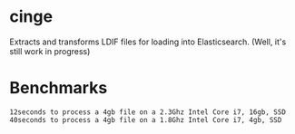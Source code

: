 cinge
=====

Extracts and transforms LDIF files for loading into Elasticsearch. (Well, it's still work in progress)

Benchmarks
==================

    12seconds to process a 4gb file on a 2.3Ghz Intel Core i7, 16gb, SSD
    40seconds to process a 4gb file on a 1.8Ghz Intel Core i7, 4gb, SSD
